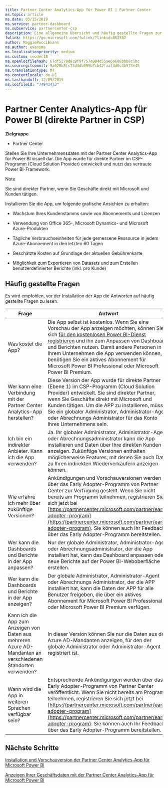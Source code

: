 ```yaml
---
title: Partner Center Analytics-App für Power BI | Partner Center
ms.topic: article
ms.date: 03/15/2019
ms.service: partner-dashboard
ms.subservice: partnercenter-csp
description: Eine allgemeine Übersicht und häufig gestellte Fragen zur Partner Center Analytics-APP für Power BI.
fwlink: https://go.microsoft.com/fwlink/?linkid=852582
author: MaggiePucciEvans
ms.author: evansma
ms.localizationpriority: medium
ms.custom: seodec18
ms.openlocfilehash: 67df5278d9c9f9f757e904d55ae6a688bbb8c5bc
ms.sourcegitcommit: 9a628b8fc73d4db995b7cb42faaf4d6c3b573e45
ms.translationtype: MT
ms.contentlocale: de-DE
ms.lasthandoff: 12/09/2019
ms.locfileid: "74943473"
---
```

# <a name="partner-center-analytics-app-for-power-bi-direct-partners-in-csp"></a>Partner Center Analytics-App für Power BI (direkte Partner in CSP)

**Zielgruppe**

- Partner Center

Stellen Sie Ihre Unternehmensdaten mit der Partner Center Analytics-App für Power BI visuell dar. Die App wurde für direkte Partner im CSP-Programm (Cloud Solution Provider) entwickelt und nutzt das vertraute Power BI-Framework. 

> [!NOTE]  
> Sie sind direkter Partner, wenn Sie Geschäfte direkt mit Microsoft und Kunden tätigen. 

Installieren Sie die App, um folgende grafische Ansichten zu erhalten: 

-   Wachstum Ihres Kundenstamms sowie von Abonnements und Lizenzen

-   Verwendung von Office 365-, Microsoft Dynamics- und Microsoft Azure-Produkten

-   Tägliche Verbrauchseinheiten für jede gemessene Ressource in jedem Azure-Abonnement in den letzten 60 Tagen

-   Geschätzte Kosten auf Grundlage der aktuellen Gebührenkarte

-   Möglichkeit zum Exportieren von Datasets und zum Erstellen benutzerdefinierter Berichte (inkl. pro Kunde)

## <a name="frequently-asked-questions"></a>Häufig gestellte Fragen

Es wird empfohlen, vor der Installation der App die Antworten auf häufig gestellte Fragen zu lesen. 

| **Frage** | **Antwort** |
| --- | ---------- |
| Was kostet die App? | Die App selbst ist kostenlos. Wenn Sie eine Vorschau der App anzeigen möchten, können Sie sich [für den kostenlosen Power BI-Dienst registrieren](https://go.microsoft.com/fwlink/p/?linkid=845347) und ihn zum Anpassen von Dashboards und Berichten nutzen. Damit andere Personen in Ihrem Unternehmen die App verwenden können, benötigen Sie ein aktives Abonnement für Microsoft Power BI Professional oder Microsoft Power BI Premium. |
| Wer kann eine Verbindung mit der Partner Center Analytics-App herstellen? | Diese Version der App wurde für direkte Partner (Ebene 1) im CSP-Programm (Cloud Solution Provider) entwickelt. Sie sind direkter Partner, wenn Sie Geschäfte direkt mit Microsoft und Kunden tätigen. Um die APP zu installieren, müssen Sie ein globaler Administrator, Administrator-Agent oder Abrechnungs Administrator für das Konto Ihres Unternehmens sein. |
| Ich bin ein indirekter Anbieter. Kann ich die App verwenden? | Ja. Ihr globaler Administrator, Administrator-Agent oder Abrechnungsadministrator kann die App installieren und Daten über Ihre direkten Kunden anzeigen. Zukünftige Versionen enthalten möglicherweise Features, mit denen Sie auch Daten zu Ihren indirekten Wiederverkäufern anzeigen können. |
| Wie erfahre ich mehr über zukünftige Versionen? | Ankündigungen und Vorschauversionen werden über das Early Adopter-Programm von Partner Center zur Verfügung gestellt. Wenn Sie nicht bereits am Programm teilnehmen, registrieren Sie sich jetzt bei [https://partnercenter.microsoft.com/partner/early-adopter-program](https://partnercenter.microsoft.com/partner/early-adopter-program). Sie können auch Ihr Feedback über das Early Adopter-Programm bereitstellen. |
| Wer kann die Dashboards und Berichte in der App anpassen? | Nur der globale Administrator, Administrator-Agent oder Abrechnungsadministrator, der die App installiert hat, kann das Dashboard anpassen oder neue Berichte auf der Power BI-Weboberfläche erstellen. |
| Wer kann die Dashboards und Berichte in der App anzeigen? | Der globale Administrator, Administrator-Agent oder Abrechnungs Administrator, der die APP installiert hat, kann die Daten der APP für alle Benutzer freigeben, die über ein aktives Abonnement für Microsoft Power BI Professional oder Microsoft Power BI Premium verfügen. |
| Kann ich die App zum Anzeigen von Daten aus mehreren Azure AD-Mandanten an verschiedenen Standorten verwenden? | In dieser Version können Sie nur die Daten aus dem Azure AD-Mandanten anzeigen, für den der globale Administrator oder Administrator-Agent registriert ist. | 
| Wann wird die App in weiteren Sprachen verfügbar sein? | Entsprechende Ankündigungen werden über das Early Adopter-Programm von Partner Center veröffentlicht. Wenn Sie nicht bereits am Programm teilnehmen, registrieren Sie sich jetzt bei [https://partnercenter.microsoft.com/partner/early-adopter-program](https://partnercenter.microsoft.com/partner/early-adopter-program). Sie können auch Ihr Feedback über das Early Adopter-Programm bereitstellen. | 



## <a name="next-steps"></a>Nächste Schritte

[Installation und Vorschauversion der Partner Center Analytics-App für Microsoft Power BI](power-bi-app-for-direct-partners-install.md)

[Anzeigen Ihrer Geschäftsdaten mit der Partner Center Analytics-App für Microsoft Power BI](power-bi-app-for-direct-partners-use.md)
